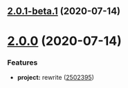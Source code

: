 ## [2.0.1-beta.1](https://github.com/mengfei0053/ynrm/compare/v2.0.0...v2.0.1-beta.1) (2020-07-14)

# [2.0.0](https://github.com/mengfei0053/ynrm/compare/v1.1.0...v2.0.0) (2020-07-14)

### Features

- **project:** rewrite ([2502395](https://github.com/mengfei0053/ynrm/commit/2502395061e8106fecc17e52589713da399dd68e))
